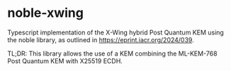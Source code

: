 # noble-xwing
Typescript implementation of the X-Wing hybrid Post Quantum KEM using the noble library, as outlined in https://eprint.iacr.org/2024/039.

TL;DR: This library allows the use of a KEM combining the ML-KEM-768 Post Quantum KEM with X25519 ECDH.
